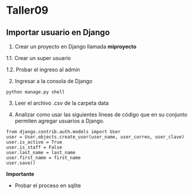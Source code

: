 # Taller09

## Importar usuario en Django

1. Crear un proyecto en Django llamada **miproyecto**

  1.1. Crear un super usuario
  
  1.2. Probar el ingreso al admin

2. Ingresar a la consola de Django

```
python manage.py shell
```

3. Leer el archivo .csv de la carpeta data

4. Analizar como usar las siguientes líneas de código que en su conjunto permiten agregar usuarios a Django.

```
from django.contrib.auth.models import User
user = User.objects.create_user(user_name, user_correo, user_clave)
user.is_active = True
user.is_staff = False
user.last_name = last_name
user.first_name = first_name
user.save()
```

**Importante**
* Probar el proceso en sqlite
